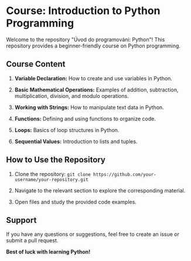 # Course: Introduction to Python Programming

Welcome to the repository "Úvod do programování: Python"! This repository provides a beginner-friendly course on Python programming.

## Course Content

1. **Variable Declaration:** How to create and use variables in Python.

2. **Basic Mathematical Operations:** Examples of addition, subtraction, multiplication, division, and modulo operations.

3. **Working with Strings:** How to manipulate text data in Python.

4. **Functions:** Defining and using functions to organize code.

5. **Loops:** Basics of loop structures in Python.

6. **Sequential Values:** Introduction to lists and tuples.

## How to Use the Repository

1. Clone the repository: `git clone https://github.com/your-username/your-repository.git`

2. Navigate to the relevant section to explore the corresponding material.

3. Open files and study the provided code examples.

## Support

If you have any questions or suggestions, feel free to create an issue or submit a pull request.

**Best of luck with learning Python!**
